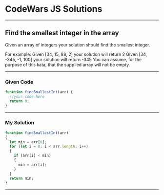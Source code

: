 # CodeWars JS Solutions

---

## Find the smallest integer in the array

Given an array of integers your solution should find the smallest integer.

For example:
Given [34, 15, 88, 2] your solution will return 2
Given [34, -345, -1, 100] your solution will return -345
You can assume, for the purpose of this kata, that the supplied array will not be empty.

---

### Given Code


```js
function findSmallestInt(arr) {
  //your code here
  return 0;
}
```

---

### My Solution 


```js
function findSmallestInt(arr) 
{
  let min = arr[0];
  for (let i = 0; i < arr.length; i++) 
  {
    if (arr[i] < min) 
    {
      min = arr[i];
    }
  }
  return min;
}
```


---

